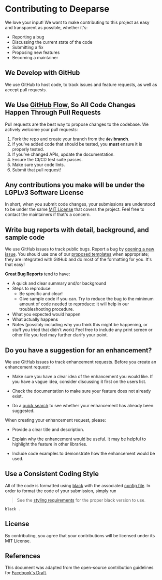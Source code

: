 # Contributing to Deeparse

We love your input! We want to make contributing to this project as easy and transparent as possible, whether it's:

- Reporting a bug
- Discussing the current state of the code
- Submitting a fix
- Proposing new features
- Becoming a maintainer

## We Develop with GitHub

We use GitHub to host code, to track issues and feature requests, as well as accept pull requests.

## We Use [GitHub Flow](https://guides.github.com/introduction/flow/index.html), So All Code Changes Happen Through Pull Requests

Pull requests are the best way to propose changes to the codebase. We actively welcome your pull requests:

1. Fork the repo and create your branch from the **`dev` branch**.
2. If you've added code that should be tested, you **must** ensure it is properly tested.
3. If you've changed APIs, update the documentation.
4. Ensure the CI/CD test suite passes.
5. Make sure your code lints.
6. Submit that pull request!

## Any contributions you make will be under the LGPLv3 Software License

In short, when you submit code changes, your submissions are understood to be under the
same [MIT License](https://choosealicense.com/licenses/mit/) that covers the project. Feel free to contact the
maintainers if that's a concern.

## Write bug reports with detail, background, and sample code

We use GitHub issues to track public bugs. Report a bug
by [opening a new issue](https://github.com/GRAAL-Research/MeaningBERT/issues). You should use one of
our [proposed templates](https://github.com/GRAAL-Research/MeaningBERT/tree/main/.github/ISSUE_TEMPLATE) when appropriate;
they are integrated with GitHub and do most of the formatting for you. It's that easy!

**Great Bug Reports** tend to have:

- A quick and clear summary and/or background
- Steps to reproduce
    - Be specific and clear!
    - Give sample code if you can. Try to reduce the bug to the minimum amount of code needed to reproduce: it will help
      in our troubleshooting procedure.
- What you expected would happen
- What actually happens
- Notes (possibly including why you think this might be happening, or stuff you tried that didn't work)
  Feel free to include any print screen or other file you feel may further clarify your point.

## Do you have a suggestion for an enhancement?

We use GitHub issues to track enhancement requests. Before you create an enhancement request:

* Make sure you have a clear idea of the enhancement you would like. If you have a vague idea, consider discussing
  it first on the users list.

* Check the documentation to make sure your feature does not already exist.

* Do a [quick search](https://github.com/GRAAL-Research/MeaningBERT/issues) to see whether your enhancement has already
  been suggested.

When creating your enhancement request, please:

* Provide a clear title and description.

* Explain why the enhancement would be useful. It may be helpful to highlight the feature in other libraries.

* Include code examples to demonstrate how the enhancement would be used.

## Use a Consistent Coding Style

All of the code is formatted using [black](https://black.readthedocs.io) with the
associated [config file](https://github.com/GRAAL-Research/MeaningBERT/blob/main/pyproject.toml). In order to format the
code of your submission, simply run
> See the [styling requirements](https://github.com/GRAAL-Research/MeaningBERT/blob/main/styling_requirements.txt) for the
> proper black version to use.

``` shell
black .
```

## License

By contributing, you agree that your contributions will be licensed under its MIT License.

## References

This document was adapted from the open-source contribution guidelines
for [Facebook's Draft](https://github.com/facebook/draft-js/blob/a9316a723f9e918afde44dea68b5f9f39b7d9b00/CONTRIBUTING.md).
